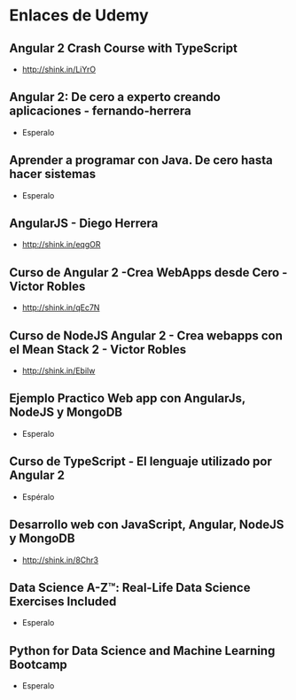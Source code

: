 # Enlaces de Udemy

## Angular 2 Crash Course with TypeScript
- http://shink.in/LiYrO

## Angular 2: De cero a experto creando aplicaciones - fernando-herrera
- Esperalo

## Aprender a programar con Java. De cero hasta hacer sistemas
- Esperalo

## AngularJS - Diego Herrera
- http://shink.in/eqgOR

## Curso de Angular 2 -Crea WebApps desde Cero - Victor Robles
- http://shink.in/qEc7N 

## Curso de NodeJS  Angular 2 - Crea webapps con el Mean Stack 2 - Victor Robles
- http://shink.in/Ebilw

## Ejemplo Practico Web app con AngularJs, NodeJS y MongoDB
- Esperalo

## Curso de TypeScript - El lenguaje utilizado por Angular 2
- Espéralo

## Desarrollo web con JavaScript, Angular, NodeJS y MongoDB
- http://shink.in/8Chr3

## Data Science A-Z™: Real-Life Data Science Exercises Included
- Esperalo

## Python for Data Science and Machine Learning Bootcamp
- Esperalo
